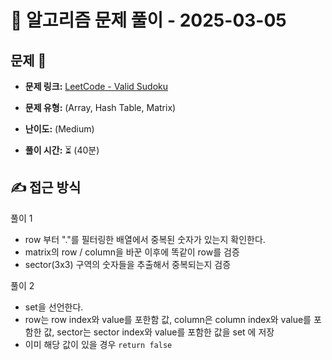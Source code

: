 # 📝 알고리즘 문제 풀이 - 2025-03-05

## 문제 📖

- **문제 링크:** [LeetCode - Valid Sudoku](https://leetcode.com/problems/valid-sudoku/description/)

- **문제 유형:** (Array, Hash Table, Matrix)

- **난이도:** (Medium)

- **풀이 시간:** ⏳ (40분)

## ✍ 접근 방식

풀이 1
- row 부터 "."를 필터링한 배열에서 중복된 숫자가 있는지 확인한다.
- matrix의 row / column을 바꾼 이후에 똑같이 row를 검증
- sector(3x3) 구역의 숫자들을 추출해서 중복되는지 검증

풀이 2
- set을 선언한다.
- row는 row index와 value를 포한함 값, column은 column index와 value를 포함한 값, sector는 sector index와 value를 포함한  값을 set 에 저장
- 이미 해당 값이 있을 경우 `return false`